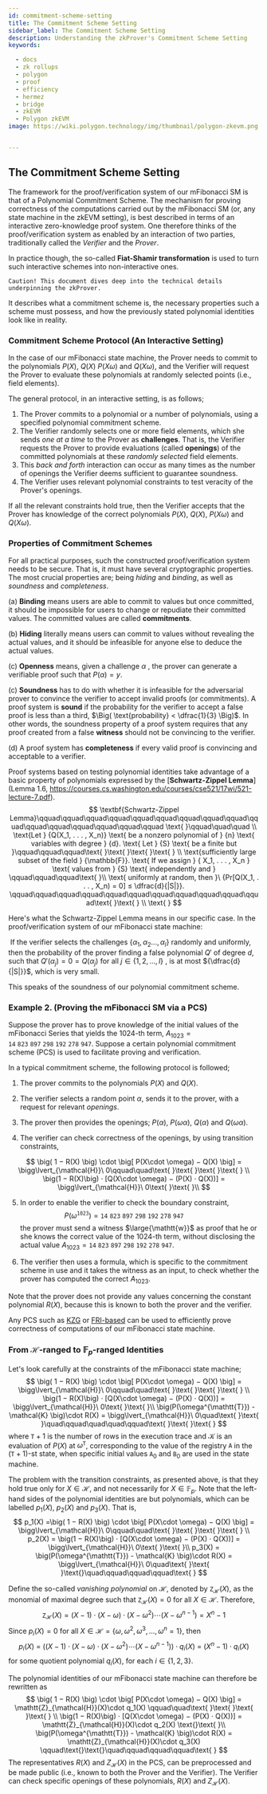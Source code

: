 ```yaml
---
id: commitment-scheme-setting
title: The Commitment Scheme Setting
sidebar_label: The Commitment Scheme Setting
description: Understanding the zkProver's Commitment Scheme Setting
keywords:

  - docs
  - zk rollups
  - polygon
  - proof
  - efficiency
  - hermez
  - bridge
  - zkEVM
  - Polygon zkEVM
image: https://wiki.polygon.technology/img/thumbnail/polygon-zkevm.png


---
```


## The Commitment Scheme Setting

The framework for the proof/verification system of our mFibonacci SM is that of a Polynomial Commitment Scheme. The mechanism for proving correctness of the computations carried out by the mFibonacci SM (or, any state machine in the zkEVM setting), is best described in terms of an interactive zero-knowledge proof system. One therefore thinks of the proof/verification system as enabled by an interaction of two parties, traditionally called the *Verifier* and the *Prover*.

In practice though, the so-called **Fiat-Shamir transformation** is used to turn such interactive schemes into non-interactive ones.

```
Caution! This document dives deep into the technical details underpinning the zkProver.
```

It describes what a commitment scheme is, the necessary properties such a scheme must possess, and how the previously stated polynomial identities look like in reality.



### Commitment Scheme Protocol (An Interactive Setting)

In the case of our mFibonacci state machine, the Prover needs to commit to the polynomials $P(X)$, $Q(X)$ $P(X\omega)$ and $Q(X\omega)$, and the Verifier will request the Prover to evaluate these polynomials at randomly selected points (i.e., field elements).

The general protocol, in an interactive setting, is as follows;

1. The Prover commits to a polynomial or a number of polynomials, using a specified polynomial commitment scheme.
2. The Verifier randomly selects one or more field elements, which she sends *one at a time* to the Prover as **challenges**. That is, the Verifier requests the Prover to provide evaluations (called **openings**) of the committed polynomials at these *randomly selected* field elements.
3. This *back and forth* interaction can occur as many times as the number of openings the Verifier deems sufficient to guarantee soundness.  
4. The Verifier uses relevant polynomial constraints to test veracity of the Prover's openings.

If all the relevant constraints hold true, then the Verifier accepts that the Prover has knowledge of the correct polynomials $P(X)$, $Q(X)$, $P(X\omega)$ and $Q(X\omega)$.



### Properties of Commitment Schemes

For all practical purposes, such the constructed proof/verification system needs to be secure. That is, it must have several cryptographic properties. The most crucial properties are; being *hiding* and *binding*, as well as *soundness* and *completeness*.

(a)	**Binding** means users are able to commit to values but once committed, it should be impossible for users to change or repudiate their committed values. The committed values are called **commitments**.

(b)	**Hiding** literally means users can commit to values without revealing the actual values, and it should be infeasible for anyone else to deduce the actual values.

(c)	**Openness** means, given a challenge $\alpha$ , the prover can generate a verifiable proof such that $P(\alpha) = y$.

(c)	**Soundness** has to do with whether it is infeasible for the adversarial prover to convince the verifier to accept invalid proofs (or commitments). A proof system is **sound** if the probability for the verifier to accept a false proof is less than a third, $\Big( \text{probability} < \dfrac{1}{3} \Big)$. In other words, the soundness property of a proof system requires that any proof created from a false **witness** should not be convincing to the verifier.

(d)	A proof system has **completeness** if every valid proof is convincing and acceptable to a verifier.



Proof systems based on testing polynomial identities take advantage of a basic property of polynomials expressed by the [**Schwartz-Zippel Lemma**](Lemma 1.6, https://courses.cs.washington.edu/courses/cse521/17wi/521-lecture-7.pdf).
$$
\textbf{Schwartz-Zippel Lemma}\qquad\qquad\qquad\qquad\qquad\qquad\qquad\qquad\qquad\qquad\qquad\qquad\qquad\qquad\qquad\qquad \text{ }\qquad\quad\quad \\ 
\text{Let } {Q(X_1, . . . , X_n)} \text{ be a nonzero polynomial of } {n} \text{ variables with degree } {d}. \text{ Let } {S} \text{ be a finite but }\qquad\qquad\qquad\text{ }\text{ }\text{ }\text{ } \\ 
\text{sufficiently large subset of the field } {\mathbb{F}}.
\text{ If we assign } { X_1, . . . , X_n }
\text{ values from } {S} \text{ independently and } \qquad\qquad\qquad\text{ }\\ 
\text{ uniformly at random, then }\ 
{Pr[Q(X_1, . . . , X_n) = 0] ≤ \dfrac{d}{|S|}}. \qquad\qquad\qquad\qquad\qquad\qquad\qquad\qquad\qquad\qquad\qquad\text{ }\text{ } \\
\text{ }
$$

Here's what the Schwartz-Zippel Lemma means in our specific case. In the proof/verification system of our mFibonacci state machine:

​	If the verifier selects the challenges $\{ \alpha_1, \alpha_2 . . . , \alpha_l \}$ randomly and uniformly, then the probability of the prover finding a false polynomial ${Q'}$ of degree $d$, such that ${Q'(\alpha_j) = 0 = Q(\alpha_j)}$ for all $j \in \{ 1, 2, \dots , l \}$ , is at most ${\dfrac{d}{|S|}}$, which is very small.

This speaks of the soundness of our polynomial commitment scheme.



### Example 2. (Proving the mFibonacci SM via a PCS)

Suppose the prover has to prove knowledge of the initial values of the mFibonacci Series that yields the $1024$-th term, $A_{1023} = \mathtt{14\ 823\ 897\ 298\ 192\ 278\ 947}$. Suppose a certain polynomial commitment scheme (PCS) is used to facilitate proving and verification.

In a typical commitment scheme, the following  protocol is followed;

1. The prover commits to the polynomials $P(X)$ and $Q(X)$.

2. The verifier selects a random point $\alpha$, sends it to the prover, with a request for relevant *openings*.
3. The prover then provides the openings; $P(\alpha)$, $P(\omega \alpha)$, $Q(\alpha)$ and $Q(\omega \alpha)$.
4. The verifier can check correctness of the openings, by using transition constraints,

$$
\big( 1 − R(X) \big) \cdot \big[ P(X\cdot \omega) − Q(X) \big] = \bigg\lvert_{\mathcal{H}}\ 0\qquad\quad\text{ }\text{ }\text{ }\text{ } \\
\big(1 − R(X)\big) · [Q(X\cdot \omega) − (P(X) · Q(X))] = \bigg\lvert_{\mathcal{H}}\ 0\text{ }\text{ }\\
$$

5. In order to enable the verifier to check the boundary constraint,
   $$
   P(\omega^{\mathtt{1023}}) = \mathtt{14\ 823\ 897\ 298\ 192\ 278\ 947}\qquad\qquad
   $$
   the prover must send a witness $\large{\mathtt{w}}$ as proof that he or she knows the correct value of the $1024$-th term, without disclosing the actual value $A_{1023} = \mathtt{14\ 823\ 897\ 298\ 192\ 278\ 947}$.

6. The verifier then uses a formula, which is specific to the commitment scheme in use and it takes the witness as an input, to check whether the prover has computed the correct $A_{1023}$.

Note that the prover does not provide any values concerning the constant polynomial $R(X)$, because this is known to both the prover and the verifier.

Any PCS such as [KZG](https://www.iacr.org/archive/asiacrypt2010/6477178/6477178.pdf) or [FRI-based](https://link.springer.com/content/pdf/10.1007%2F3-540-46766-1_9.pdf) can be used to efficiently prove correctness of computations of our mFibonacci state machine.



### From ${\mathcal{H}}$-ranged to ${\mathbb{F}_p}$-ranged Identities

Let's look carefully at the constraints of the mFibonacci state machine;
$$
\big( 1 − R(X) \big) \cdot \big[ P(X\cdot \omega) − Q(X) \big] = \bigg\lvert_{\mathcal{H}}\ 0\qquad\quad\text{ }\text{ }\text{ }\text{ } \\
\big(1 − R(X)\big) · [Q(X\cdot \omega) − (P(X) · Q(X))] = \bigg\lvert_{\mathcal{H}}\ 0\text{ }\text{ }\\
\big(P(\omega^{\mathtt{T}}) - \mathcal{K} \big)\cdot R(X) = \bigg\lvert_{\mathcal{H}}\ 0\quad\text{ }\text{ }\quad\qquad\quad\quad\qquad\text{ }\text{ }\text{ }
$$
where  $\mathtt{T}+1$  is the number of rows in the execution trace and $\mathcal{K}$ is an evaluation of $P(X)$ at $\omega^{\mathtt{T}}$, corresponding to the value of the registry $\mathtt{A}$ in the $(\mathtt{T}+1)$-st state, when specific initial values $\mathtt{A}_0$ and $\mathtt{B}_0$ are used in the state machine.

The problem with the transition constraints, as presented above, is that they hold true only for $X \in \mathcal{H}$, and not necessarily for $X \in \mathbb{F}_p$. Note that the left-hand sides of the polynomial identities are but polynomials, which can be labelled $p_1(X)$, $p_2(X)$ and $p_3(X)$. That is,
$$
p_1(X) =\big( 1 − R(X) \big) \cdot \big[ P(X\cdot \omega) − Q(X) \big] =  \bigg\lvert_{\mathcal{H}}\ 0\qquad\quad\text{ }\text{ }\text{ }\text{ } \\
p_2(X) = \big(1 − R(X)\big) · [Q(X\cdot \omega) − (P(X) · Q(X))] = \bigg\lvert_{\mathcal{H}}\ 0\text{ }\text{ }\\
p_3(X) = \big(P(\omega^{\mathtt{T}}) - \mathcal{K} \big)\cdot R(X)  = \bigg\lvert_{\mathcal{H}}\ 0\quad\text{ }\text{ }\text{}\quad\qquad\qquad\qquad\text{ }
$$


Define the so-called *vanishing polynomial* on $\mathcal{H}$, denoted by $\mathtt{Z}_{\mathcal{H}}(X)$, as the monomial of maximal degree such that $\mathtt{Z}_{\mathcal{H}}(X) = 0$ for all $X \in \mathcal{H}$. Therefore, 
$$
\mathtt{Z}_{\mathcal{H}}(X) = (X-1)\cdot(X-\omega)\cdot(X-\omega^2)\cdots(X-\omega^{n-1}) = X^{n} - 1
$$
Since  $p_i(X) = 0$  for all  $X \in \mathcal{H} = \{ \omega, \omega^2, \omega^3, \dots , \omega^n = 1 \}$, then
$$
p_i(X)\ =\ \big((X-1)\cdot(X-\omega)\cdot(X-\omega^2)\cdots(X-\omega^{n-1})\big)\cdot q_i(X)\ =\ \big( X^{n} - 1 \big) \cdot q_i(X)
$$
for some quotient polynomial $q_i(X)$, for each $i \in \{ 1, 2, 3 \}$.

The polynomial identities of our mFibonacci state machine can therefore be rewritten as 
$$
\big( 1 − R(X) \big) \cdot \big[ P(X\cdot \omega) − Q(X) \big] = \mathtt{Z}_{\mathcal{H}}(X)\cdot q_1(X) \qquad\quad\text{ }\text{ }\text{ }\text{ } \\
\big(1 − R(X)\big) · [Q(X\cdot \omega) − (P(X) · Q(X))] = \mathtt{Z}_{\mathcal{H}}(X)\cdot q_2(X) \text{}\text{ }\\
\big(P(\omega^{\mathtt{T}}) - \mathcal{K} \big)\cdot R(X) = \mathtt{Z}_{\mathcal{H}}(X)\cdot q_3(X) \qquad\text{}\text{}\quad\qquad\qquad\qquad\text{ }
$$
The representatives $R(X)$ and $Z_{\mathcal{H}}(X)$ in the PCS, can be preprocessed and be made public (i.e., known to both the Prover and the Verifier). The Verifier can check specific openings of these polynomials, $R(X)$ and $Z_{\mathcal{H}}(X)$.
